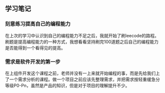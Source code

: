 ## 学习笔记

### 刻意练习提高自己的编程能力
在上次的学习中认识到自己的编程能力不足之后，我就开始了刷leecode的路程。刷题是提高编程能力的一种方式，我想看看坚持刷完100道题之后自己的编程能力是否能得到一个看得见的提高。

### 需求是软件开发的第一步
在上组件开发这个课程之前，老师并没有一上来就开始编程的事，而是先给我们上了一个需求分析的课程。做一个项目之前应该先整理需求，并把需求按轻重缓急分等级P0-Pn，虽然是产品的知识，但是对于项目的理解提升不少。



